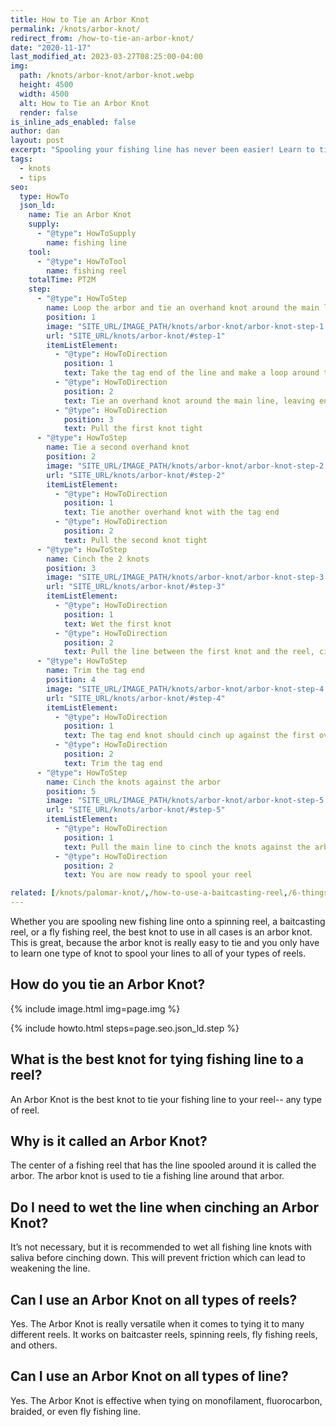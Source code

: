 ```yaml
---
title: How to Tie an Arbor Knot
permalink: /knots/arbor-knot/
redirect_from: /how-to-tie-an-arbor-knot/
date: "2020-11-17"
last_modified_at: 2023-03-27T08:25:00-04:00
img:
  path: /knots/arbor-knot/arbor-knot.webp
  height: 4500
  width: 4500
  alt: How to Tie an Arbor Knot
  render: false
is_inline_ads_enabled: false
author: dan
layout: post
excerpt: "Spooling your fishing line has never been easier! Learn to tie the versatile arbor knot and use it on your spinning, baitcasting, or fly fishing reels. This easy knot is perfect for amateur anglers of all levels and works with any type of fishing line."
tags:
  - knots
  - tips
seo:
  type: HowTo
  json_ld:
    name: Tie an Arbor Knot
    supply:
      - "@type": HowToSupply
        name: fishing line
    tool:
      - "@type": HowToTool
        name: fishing reel
    totalTime: PT2M
    step:
      - "@type": HowToStep
        name: Loop the arbor and tie an overhand knot around the main line
        position: 1
        image: "SITE_URL/IMAGE_PATH/knots/arbor-knot/arbor-knot-step-1.webp"
        url: "SITE_URL/knots/arbor-knot/#step-1"
        itemListElement:
          - "@type": HowToDirection
            position: 1
            text: Take the tag end of the line and make a loop around the arbor of the reel
          - "@type": HowToDirection
            position: 2
            text: Tie an overhand knot around the main line, leaving enough line to tie another knot
          - "@type": HowToDirection
            position: 3
            text: Pull the first knot tight
      - "@type": HowToStep
        name: Tie a second overhand knot
        position: 2
        image: "SITE_URL/IMAGE_PATH/knots/arbor-knot/arbor-knot-step-2.webp"
        url: "SITE_URL/knots/arbor-knot/#step-2"
        itemListElement:
          - "@type": HowToDirection
            position: 1
            text: Tie another overhand knot with the tag end
          - "@type": HowToDirection
            position: 2
            text: Pull the second knot tight
      - "@type": HowToStep
        name: Cinch the 2 knots
        position: 3
        image: "SITE_URL/IMAGE_PATH/knots/arbor-knot/arbor-knot-step-3.webp"
        url: "SITE_URL/knots/arbor-knot/#step-3"
        itemListElement:
          - "@type": HowToDirection
            position: 1
            text: Wet the first knot
          - "@type": HowToDirection
            position: 2
            text: Pull the line between the first knot and the reel, cinching the two knots together
      - "@type": HowToStep
        name: Trim the tag end
        position: 4
        image: "SITE_URL/IMAGE_PATH/knots/arbor-knot/arbor-knot-step-4.webp"
        url: "SITE_URL/knots/arbor-knot/#step-4"
        itemListElement:
          - "@type": HowToDirection
            position: 1
            text: The tag end knot should cinch up against the first overhand knot, preventing the knots from slipping or untying
          - "@type": HowToDirection
            position: 2
            text: Trim the tag end
      - "@type": HowToStep
        name: Cinch the knots against the arbor
        position: 5
        image: "SITE_URL/IMAGE_PATH/knots/arbor-knot/arbor-knot-step-5.webp"
        url: "SITE_URL/knots/arbor-knot/#step-5"
        itemListElement:
          - "@type": HowToDirection
            position: 1
            text: Pull the main line to cinch the knots against the arbor
          - "@type": HowToDirection
            position: 2
            text: You are now ready to spool your reel

related: [/knots/palomar-knot/,/how-to-use-a-baitcasting-reel,/6-things-to-do-in-the-fishing-off-season,]
---
```

Whether you are spooling new fishing line onto a spinning reel, a baitcasting reel, or a fly fishing reel, the best knot to use in all cases is an arbor knot. This is great, because the arbor knot is really easy to tie and you only have to learn one type of knot to spool your lines to all of your types of reels.

## How do you tie an Arbor Knot?

{% include image.html img=page.img %}

{% include howto.html steps=page.seo.json_ld.step %}

<script type="text/javascript">
amzn_assoc_placement = "adunit0";
amzn_assoc_search_bar = "false";
amzn_assoc_tracking_id = "schaeferpro07-20";
amzn_assoc_ad_mode = "search";
amzn_assoc_ad_type = "smart";
amzn_assoc_marketplace = "amazon";
amzn_assoc_region = "US";
amzn_assoc_title = "Shop Related Products";
amzn_assoc_default_search_phrase = "the complete book of fishing knots";
amzn_assoc_default_category = "SportingGoods";
amzn_assoc_linkid = "6a059d0e9441cd63e266c572bc21ba8e";
amzn_assoc_default_browse_node = "3375251";
</script>
<script src="//z-na.amazon-adsystem.com/widgets/onejs?MarketPlace=US"></script>

## What is the best knot for tying fishing line to a reel?
An Arbor Knot is the best knot to tie your fishing line to your reel-- any type of reel.

## Why is it called an Arbor Knot?
The center of a fishing reel that has the line spooled around it is called the arbor. The arbor knot is used to tie a fishing line around that arbor.

## Do I need to wet the line when cinching an Arbor Knot?
It’s not necessary, but it is recommended to wet all fishing line knots with saliva before cinching down. This will prevent friction which can lead to weakening the line.

## Can I use an Arbor Knot on all types of reels?
Yes. The Arbor Knot is really versatile when it comes to tying it to many different reels. It works on baitcaster reels, spinning reels, fly fishing reels, and others.

## Can I use an Arbor Knot on all types of line?
Yes. The Arbor Knot is effective when tying on monofilament, fluorocarbon, braided, or even fly fishing line.
